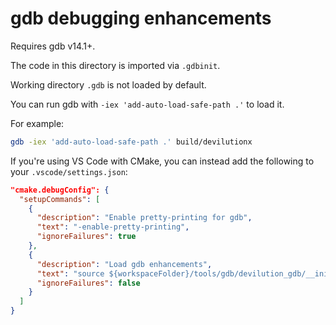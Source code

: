 # gdb debugging enhancements

Requires gdb v14.1+.

The code in this directory is imported via `.gdbinit`.

Working directory `.gdb` is not loaded by default.

You can run gdb with `-iex 'add-auto-load-safe-path .'` to load it.

For example:

```bash
gdb -iex 'add-auto-load-safe-path .' build/devilutionx
```

If you're using VS Code with CMake, you can instead add the following to your `.vscode/settings.json`:

```json
"cmake.debugConfig": {
  "setupCommands": [
    {
      "description": "Enable pretty-printing for gdb",
      "text": "-enable-pretty-printing",
      "ignoreFailures": true
    },
    {
      "description": "Load gdb enhancements",
      "text": "source ${workspaceFolder}/tools/gdb/devilution_gdb/__init__.py",
      "ignoreFailures": false
    }
  ]
}
```

